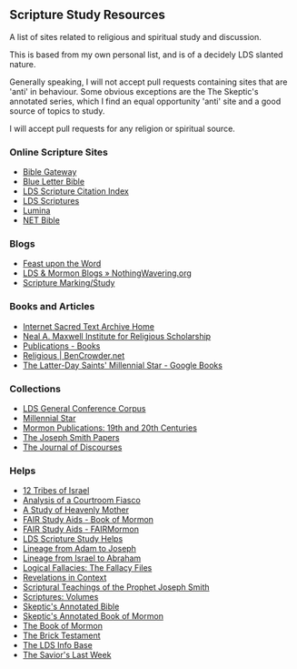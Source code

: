 ## Scripture Study Resources
A list of sites related to religious and spiritual study and discussion.

This is based from my own personal list, and is of a decidely LDS slanted
nature.

Generally speaking, I will not accept pull requests containing sites that are
'anti' in behaviour. Some obvious exceptions are the The Skeptic's
annotated series, which I find an equal opportunity 'anti' site and a good
source of topics to study.

I will accept pull requests for any religion or spiritual source.

### Online Scripture Sites

* [Bible Gateway](http://www.biblegateway.com/)
* [Blue Letter Bible](http://www.blueletterbible.org/)
* [LDS Scripture Citation Index](http://scriptures.byu.edu/)
* [LDS Scriptures](http://scriptures.lds.org/)
* [Lumina](https://lumina.bible.org/)
* [NET Bible](https://net.bible.org/)

### Blogs

* [Feast upon the Word](http://feastupontheword.org/)
* [LDS &amp; Mormon Blogs » NothingWavering.org](http://www.nothingwavering.org/)
* [Scripture Marking/Study](http://ldsscripturemarking.blogspot.com/)

### Books and Articles

* [Internet Sacred Text Archive Home](http://www.sacred-texts.com/index.htm)
* [Neal A. Maxwell Institute for Religious Scholarship](http://maxwellinstitute.byu.edu/)
* [Publications - Books](http://maxwellinstitute.byu.edu/publications/books/)
* [Religious | BenCrowder.net](http://bencrowder.net/books/religious)
* [The Latter-Day Saints&#39; Millennial Star - Google Books](http://books.google.com/books?id=l5NJAAAAYAAJ&pg=PA585&lpg=PA585&dq=if+I+were+to+tell+you+all+I+know+of+the+kingdom+of+God,+I+do+know+that+you+would+rise+up+and+kill+me&source=bl&ots=QyDnt_Md7j&sig=dpixVeA0FQ9iKVgqRNOa8iFZJfo&hl=en&sa=X&ei=W_SAUpLUEYXd2QXM8oD4BA&ved=0CHgQ6AEwCQ#v=onepage&q=if%20I%20were%20to%20tell%20you%20all%20I%20know%20of%20the%20kingdom%20of%20God%2C%20I%20do%20know%20that%20you%20would%20rise%20up%20and%20kill%20me&f=false)

### Collections

* [LDS General Conference Corpus](http://corpus.byu.edu/gc/)
* [Millennial Star](http://contentdm.lib.byu.edu/cdm/search/collection/MStar)
* [Mormon Publications: 19th and 20th Centuries](http://lib.byu.edu/digital/mpntc/)
* [The Joseph Smith Papers](http://josephsmithpapers.org/home)
* [The Journal of Discourses](http://journalofdiscourses.com/)

### Helps

* [12 Tribes of Israel](http://lds.about.com/library/bl/aids/aids2/israel_12_tribes.pdf)
* [Analysis of a Courtroom Fiasco](http://www.insight.org/library/articles/pastors/courtroom-fiasco.html?t=Pastors)
* [A Study of Heavenly Mother](http://byustudies.byu.edu/PDFLibrary/50.1PaulsenPulidoMother-482bf17d-bbc5-4530-a7cc-c1a1b7e5b079.pdf)
* [FAIR Study Aids - Book of Mormon](http://en.fairmormon.org/FAIR_Study_Aids/Book_of_Mormon_Resources_by_chapter_and_verse)
* [FAIR Study Aids - FAIRMormon](http://en.fairmormon.org/FAIR_Study_Aids)
* [LDS Scripture Study Helps](http://lds.about.com/od/ldsscriptures/ss/scripture_study_8.htm)
* [Lineage from Adam to Joseph](http://lds.about.com/library/bl/aids/aids2/lineage_of_adam.pdf)
* [Lineage from Israel to Abraham](http://lds.about.com/library/bl/aids/aids2/israel_abraham_lineage2.pdf)
* [Logical Fallacies: The Fallacy Files](http://www.fallacyfiles.org/)
* [Revelations in Context](https://history.lds.org/series/doctrine-and-covenants-revelations-in-context?lang=eng#/date/10/1)
* [Scriptural Teachings of the Prophet Joseph Smith](http://scriptures.byu.edu/stpjs.html)
* [Scriptures: Volumes](http://scriptures.byu.edu/mapscrip/)
* [Skeptic&#39;s Annotated Bible](http://skepticsannotatedbible.com/)
* [Skeptic&#39;s Annotated Book of Mormon](http://skepticsannotatedbible.com/BOM/)
* [The Book of Mormon](http://quod.lib.umich.edu/m/mormon/)
* [The Brick Testament](http://www.bricktestament.com/david_vs_saul/david_mutilates_200_gets_married/1s18_20.html)
* [The LDS Info Base](http://www.ldsinfobase.net/)
* [The Savior&#39;s Last Week](http://lds.about.com/library/bl/aids/aids2/saviors_last_week.pdf)
